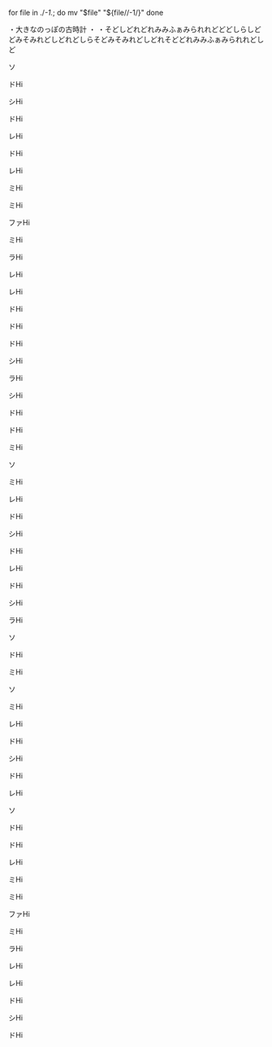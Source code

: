 for file in ./*-1.*; do
  mv "$file" "${file//-1/}"
done


・大きなのっぽの古時計
・
・そどしどれどれみみふぁみられれどどどしらしどどみそみれどしどれどしらそどみそみれどしどれそどどれみみふぁみられれどしど




ソ

ドHi

シHi

ドHi

レHi

ドHi

レHi

ミHi

ミHi

ファHi

ミHi

ラHi

レHi

レHi

ドHi

ドHi

ドHi

シHi

ラHi

シHi

ドHi

ドHi

ミHi

ソ

ミHi

レHi

ドHi

シHi

ドHi

レHi

ドHi

シHi

ラHi

ソ

ドHi

ミHi

ソ

ミHi

レHi

ドHi

シHi

ドHi

レHi

ソ

ドHi

ドHi

レHi

ミHi

ミHi

ファHi

ミHi

ラHi

レHi

レHi

ドHi

シHi

ドHi
